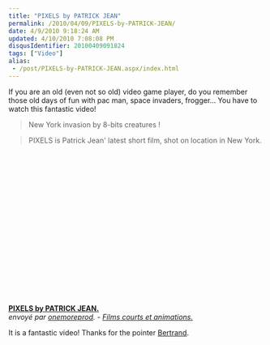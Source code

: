 ```yaml
---
title: "PIXELS by PATRICK JEAN"
permalink: /2010/04/09/PIXELS-by-PATRICK-JEAN/
date: 4/9/2010 9:18:24 AM
updated: 4/10/2010 7:08:08 PM
disqusIdentifier: 20100409091824
tags: ["Video"]
alias:
 - /post/PIXELS-by-PATRICK-JEAN.aspx/index.html
---
```

If you are an old (even not so old) video game player, do you remember those old days of fun with pac man, space invaders, frogger… You have to watch this fantastic video! 

> New York invasion by 8-bits creatures !
<!-- more -->
> PIXELS is Patrick Jean' latest short film, shot on location in New York.

<object width="480" height="270">

<embed type="application/x-shockwave-flash" src="http://www.dailymotion.com/swf/video/xcv6dv_pixels-by-patrick-jean_creation" width="480" height="270" allowfullscreen="true" allowscriptaccess="always"></object>      
**[PIXELS by PATRICK JEAN.](http://www.dailymotion.com/video/xcv6dv_pixels-by-patrick-jean_creation)**      
*envoyé par [onemoreprod](http://www.dailymotion.com/onemoreprod). - [Films courts et animations.](http://www.dailymotion.com/fr/channel/creation)*

It is a fantastic video! Thanks for the pointer [Bertrand](http://weblogs.asp.net/bleroy/).
